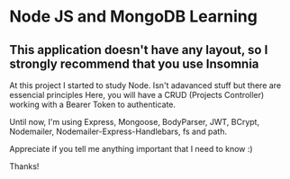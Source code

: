 # Node JS and MongoDB Learning 

## This application doesn't have any layout, so I strongly recommend that you use Insomnia


At this project I started to study Node.
Isn't adavanced stuff but there are essencial principles 
Here, you will have a CRUD (Projects Controller) working with a Bearer Token to authenticate.

Until now, I'm using Express, Mongoose, BodyParser, JWT, BCrypt, Nodemailer, Nodemailer-Express-Handlebars, fs and path.

Appreciate if you tell me anything important that I need to know :)

Thanks!